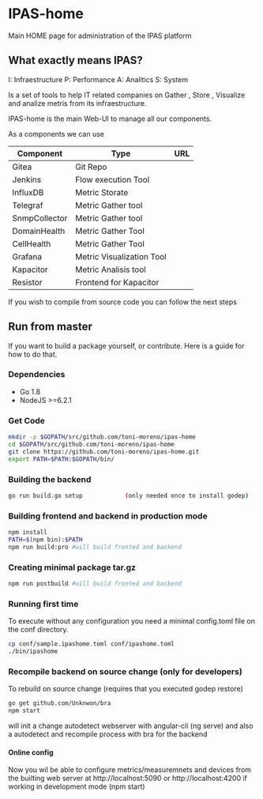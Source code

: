 # IPAS-home

Main HOME page for administration of the IPAS platform

## What exactly means IPAS?

 I: Infraestructure
 P: Performance
 A: Analitics
 S: System

 Is a set of tools to help IT related companies on Gather , Store , Visualize and analize metris from its infraestructure.
 
 IPAS-home is the main Web-UI to manage all our components.

 As a components we can use

 | Component | Type | URL |
 |-----------|------|-----|
 | Gitea     | Git Repo |
 | Jenkins   | Flow execution Tool ||
 | InfluxDB  | Metric Storate | |
 | Telegraf  | Metric Gather tool 
 | SnmpCollector | Metric Gather tool | | 
 | DomainHealth  | Metric Gather Tool | | 
 | CellHealth | Metric Gather Tool | | 
 | Grafana | Metric Visualization Tool |
 | Kapacitor | Metric Analisis tool| |
 | Resistor | Frontend for Kapacitor  | |



If you wish to compile from source code you can follow the next steps

## Run from master
If you want to build a package yourself, or contribute. Here is a guide for how to do that.

### Dependencies

- Go 1.8
- NodeJS >=6.2.1

### Get Code

```bash
mkdir -p $GOPATH/src/github.com/toni-moreno/ipas-home
cd $GOPATH/src/github.com/toni-moreno/ipas-home
git clone https://github.com/toni-moreno/ipas-home.git
export PATH=$PATH:$GOPATH/bin/
```

### Building the backend


```bash
go run build.go setup            (only needed once to install godep)
```

### Building frontend and backend in production mode

```bash
npm install
PATH=$(npm bin):$PATH
npm run build:pro #will build fronted and backend
```
### Creating minimal package tar.gz

```bash
npm run postbuild #will build fronted and backend
```

### Running first time
To execute without any configuration you need a minimal config.toml file on the conf directory.

```bash
cp conf/sample.ipashome.toml conf/ipashome.toml
./bin/ipashome
```

### Recompile backend on source change (only for developers)

To rebuild on source change (requires that you executed godep restore)
```bash
go get github.com/Unknwon/bra
npm start
```
will init a change autodetect webserver with angular-cli (ng serve) and also a autodetect and recompile process with bra for the backend


#### Online config

Now you wil be able to configure metrics/measuremnets and devices from the builting web server at  http://localhost:5090 or http://localhost:4200 if working in development mode (npm start)
